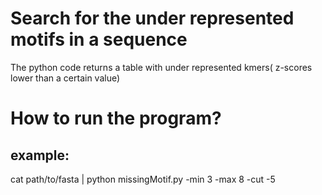# Search for the under represented motifs in a sequence
The python code returns a table with under represented kmers( z-scores lower than a certain value)
# How to run the program?
## example:
cat path/to/fasta | python missingMotif.py -min 3 -max 8 -cut -5
